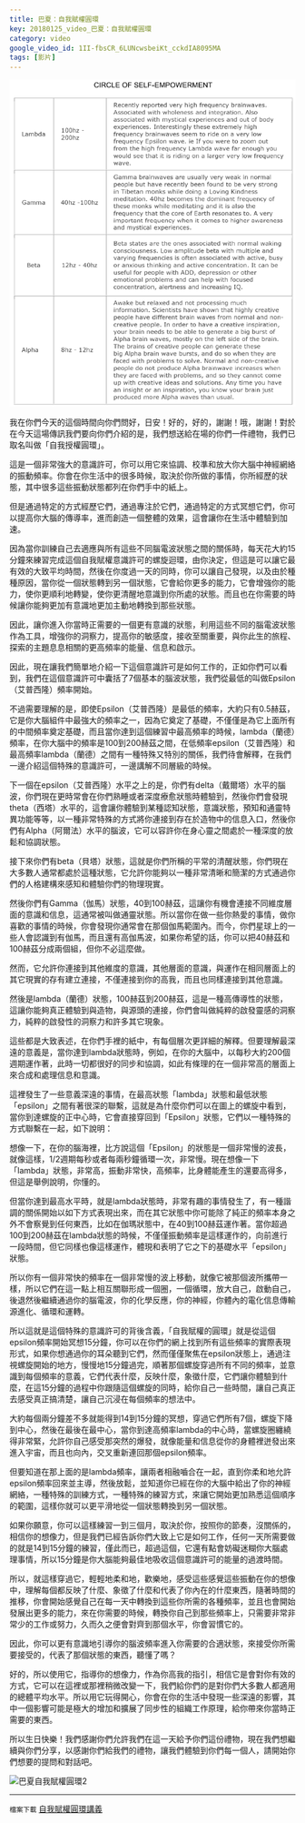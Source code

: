 ```yaml
---
title: 巴夏：自我賦權圓環
key: 20180125_video_巴夏：自我賦權圓環
category: video
google_video_id: 1II-fbsCR_6LUNcwsbeiKt_cckdIA8095MA
tags: [影片]
---
```


![巴夏自我賦權圓環1](/assets/images/巴夏自我賦權圓環1.png)

我在你們今天的這個時間向你們問好，日安！好的，好的，謝謝！哦，謝謝！對於在今天這場傳訊我們要向你們介紹的是，我們想送給在場的你們一件禮物，我們已取名叫做「自我授權圓環」。

這是一個非常強大的意識許可，你可以用它來協調、校準和放大你大腦中神經網絡的振動頻率。你會在你生活中的很多時候，取決於你所做的事情，你所經歷的狀態，其中很多這些振動狀態都列在你們手中的紙上。

但是通過特定的方式經歷它們，通過專注於它們，通過特定的方式冥想它們，你可以提高你大腦的傳導率，進而創造一個整體的效果，這會讓你在生活中體驗到加速。

因為當你訓練自己去適應與所有這些不同腦電波狀態之間的關係時，每天花大約15分鐘來練習完成這個自我賦權意識許可的螺旋迴環，由你決定，但這是可以讓它最有效的大致平均時間，然後在你度過一天的同時，你可以讓自己發現，以及由於種種原因，當你從一個狀態轉到另一個狀態，它會給你更多的能力，它會增強你的能力，使你更順利地轉變，使你更清醒地意識到你所處的狀態。而且也在你需要的時候讓你能夠更加有意識地更加主動地轉換到那些狀態。

因此，讓你進入你當時正需要的一個更有意識的狀態，利用這些不同的腦電波狀態作為工具，增強你的洞察力，提高你的敏感度，接收至關重要，與你此生的旅程、探索的主題息息相關的更高頻率的能量、信息和啟示。

因此，現在讓我們簡單地介紹一下這個意識許可是如何工作的，正如你們可以看到，我們在這個意識許可中囊括了7個基本的腦波狀態，我們從最低的叫做Epsilon（艾普西隆）頻率開始。

不過需要理解的是，即使Epsilon（艾普西隆）是最低的頻率，大約只有0.5赫茲，它是你大腦組件中最強大的頻率之一，因為它奠定了基礎，不僅僅是為它上面所有的中間頻率奠定基礎，而且當你達到這個練習中最高頻率的時候，lambda（蘭德）頻率，在你大腦中的頻率是100到200赫茲之間，在低頻率epsilon（艾普西隆）和最高頻率lambda（蘭德）之間有一種特殊又特別的關係，我們待會解釋，在我們一邊介紹這個特殊的意識許可，一邊講解不同層級的時候。

下一個在epsilon（艾普西隆）水平之上的是，你們有delta（戴爾塔）水平的腦波，你們現在更時常會在你們熟睡或者深度療愈狀態時體驗到，然後你們會發現theta（西塔）水平的，這會讓你體驗到某種認知狀態，意識狀態，預知和通靈特異功能等等，以一種非常特殊的方式將你連接到存在於造物中的信息入口，然後你們有Alpha（阿爾法）水平的腦波，它可以容許你在身心靈之間處於一種深度的放鬆和協調狀態。

接下來你們有beta（貝塔）狀態，這就是你們所稱的平常的清醒狀態，你們現在大多數人通常都處於這種狀態，它允許你能夠以一種非常清晰和簡潔的方式通過你們的人格建構來感知和體驗你們的物理現實。

然後你們有Gamma（伽馬）狀態，40到100赫茲，這讓你有機會連接不同維度層面的意識和信息，這通常被叫做通靈狀態。所以當你在做一些你熱愛的事情，做你喜歡的事情的時候，你會發現你通常會在那個伽馬範圍內。而今，你們星球上的一些人會認識到有伽馬，而且還有高伽馬波，如果你希望的話，你可以把40赫茲和100赫茲分成兩個組，但你不必這麼做。

然而，它允許你連接到其他維度的意識，其他層面的意識，與運作在相同層面上的其它現實的存有建立連接，不僅連接到你的高我，而且也同樣連接到其他意識。

然後是lambda（蘭德）狀態，100赫茲到200赫茲，這是一種高傳導性的狀態，這讓你能夠真正體驗到與造物，與源頭的連接，你們會叫做純粹的啟發靈感的洞察力，純粹的啟發性的洞察力和許多其它現象。

這些都是大致表述，在你們手裡的紙中，有每個層次更詳細的解釋。但要理解最深遠的意義是，當你達到lambda狀態時，例如，在你的大腦中，以每秒大約200個週期運作著，此時一切都很好的同步和協調，如此有條理的在一個非常高的層面上來合成和處理信息和意識。

這裡發生了一些意義深遠的事情，在最高狀態「lambda」狀態和最低狀態「epsilon」之間有著很深的聯繫，這就是為什麼你們可以在圖上的螺旋中看到，當你到達螺旋的正中心時，它會直接穿回到「Epsilon」狀態，它們以一種特殊的方式聯繫在一起，如下說明：

想像一下，在你的腦海裡，比方說這個「Epsilon」的狀態是一個非常慢的波長，就像這樣，1/2週期每秒或者每兩秒鐘循環一次，非常慢。現在想像一下「lambda」狀態，非常高，振動非常快，高頻率，比身體能產生的還要高得多，但這是舉例說明，你懂的。

但當你達到最高水平時，就是lambda狀態時，非常有趣的事情發生了，有一種諧調的關係開始以如下方式表現出來，而在其它狀態中你可能除了純正的頻率本身之外不會察覺到任何東西，比如在伽瑪狀態中，在40到100赫茲運作著。當你超過100到200赫茲在lambda狀態的時候，不僅僅振動頻率是這樣運作的，向前進行一段時間，但它同樣也像這樣運作，體現和表明了它之下的基礎水平「epsilon」狀態。

所以你有一個非常快的頻率在一個非常慢的波上移動，就像它被那個波所攜帶一樣，所以它們在這一點上相互關聯形成一個圈，一個循環，放大自己，啟動自己，後退然後繼續通過你的腦電波，你的化學反應，你的神經，你體內的電化信息傳輸源進化、循環和運轉。

所以這就是這個特殊的意識許可的背後含義，「自我賦權的圓環」就是從這個epsilon頻率開始冥想15分鐘，你可以在你們的網上找到所有這些頻率的實際表現形式，如果你想通過你的耳朵聽到它們，然而僅僅聚焦在epsilon狀態上，通過注視螺旋開始的地方，慢慢地15分鐘過完，順著那個螺旋穿過所有不同的頻率，並意識到每個頻率的意義，它們代表什麼，反映什麼，象徵什麼，它們讓你體驗到什麼，在這15分鐘的過程中你跟隨這個螺旋的同時，給你自己一些時間，讓自己真正去感受真正搞清楚，讓自己沉浸在每個頻率的想法中。

大約每個兩分鐘差不多就能得到14到15分鐘的冥想，穿過它們所有7個，螺旋下降到中心，然後在最後在最中心，當你到達高頻率lambda的中心時，當螺旋圈纏繞得非常緊，允許你自己感受那突然的爆發，就像能量和信息從你的身體裡迸發出來進入宇宙，而且也向內，交叉重新連回那個epsilon頻率。

但要知道在那上面的是lambda頻率，讓兩者相融嚙合在一起，直到你柔和地允許epsilon頻率回來並主導，然後放鬆，並知道你已經在你的大腦中給出了你的神經網絡，一種特殊的訓練方式，一種特殊的練習方式，來讓它開始更加熟悉這個順序的範圍，這樣你就可以更平滑地從一個狀態轉換到另一個狀態。

如果你願意，你可以這樣練習一到三個月，取決於你，按照你的節奏，沒關係的，相信你的想像力，但是我們已經告訴你們大致上它是如何工作，任何一天所需要做的就是14到15分鐘的練習，僅此而已，超過這個，它還有點會妨礙迷糊你大腦處理事情，所以15分鐘是你大腦能夠最佳地吸收這個意識許可的能量的過渡時間。

所以，就這樣穿過它，輕輕地柔和地，歡樂地，感受這些感覺這些振動在你的想像中，理解每個都反映了什麼、象徵了什麼和代表了你內在的什麼東西，隨著時間的推移，你會開始感覺自己在每一天中轉換到這些你所需的各種頻率，並且也會開始發展出更多的能力，來在你需要的時候，轉換你自己到那些頻率上，只需要非常非常少的工作或努力，久而久之便會對齊到那個水平，你會習慣它的。

因此，你可以更有意識地引導你的腦波頻率進入你需要的合適狀態，來接受你所需要接受的，代表了那個狀態的東西，聽懂了嗎？

好的，所以使用它，指導你的想像力，作為你高我的指引，相信它是會對你有效的方式，它可以在這裡或那裡稍微改變一下，我們給你們的是對你們大多數人都適用的總體平均水平。所以用它玩得開心，你會在你的生活中發現一些深遠的影響，其中一個影響可能是極大的增加和擴展了同步性的組織工作原理，給你帶來你當時正需要的東西。

所以生日快樂！我們感謝你們允許我們在這一天給予你們這份禮物，現在我們想繼續與你們分享，以感謝你們給我們的禮物，讓我們體驗到你們每一個人，請開始你們想要的提問和對話吧。

![巴夏自我賦權圓環2](/assets/images/巴夏自我賦權圓環2.png)

---

`檔案下載` [自我賦權圓環講義](/document/Circle_of_Self_Empowerment.pdf)
